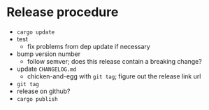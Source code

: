 # Release procedure
- `cargo update`
- test
    - fix problems from dep update if necessary
- bump version number
    - follow semver; does this release contain a breaking change?
- update `CHANGELOG.md`
    - chicken-and-egg with `git tag`; figure out the release link url
- `git tag`
- release on github?
- `cargo publish`


